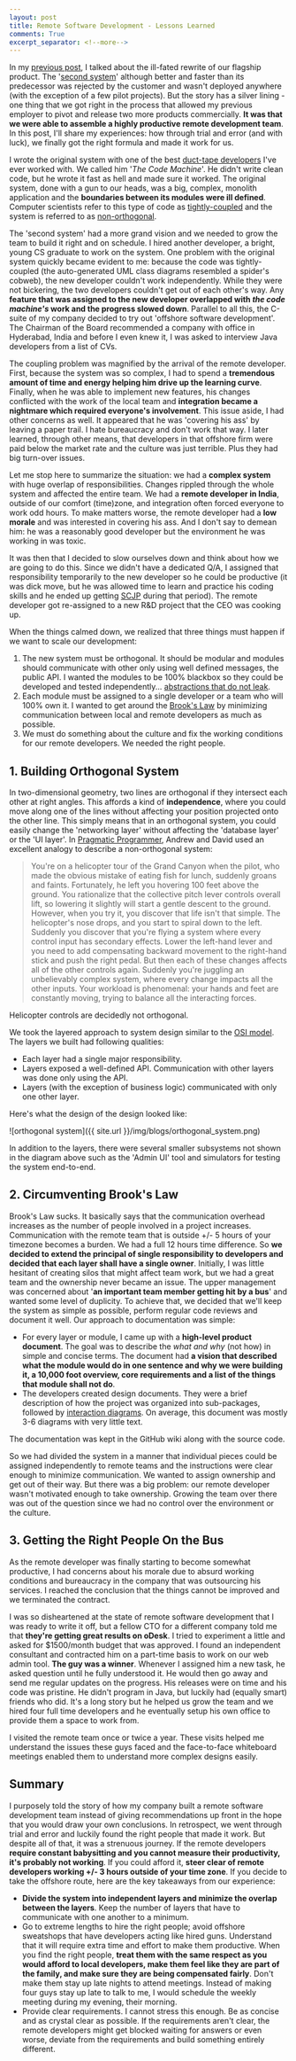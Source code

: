 ```yaml
---
layout: post
title: Remote Software Development - Lessons Learned
comments: True
excerpt_separator: <!--more-->
---
```


In my [previous post](http://www.codeahoy.com/2016/04/21/when-to-rewrite-from-scratch-autopsy-of-a-failed-software/), I talked about the ill-fated rewrite of our flagship product. The '[second system](https://en.wikipedia.org/wiki/Second-system_effect)' although better and faster than its predecessor was rejected by the customer and wasn't deployed anywhere (with the exception of a few pilot projects). But the story has a silver lining - one thing that we got right in the process that allowed my previous employer to pivot and release two more products commercially. **It was that we were able to assemble a highly productive remote development team**. In this post, I'll share my experiences: how through trial and error (and with luck), we finally got the right formula and made it work for us.

 <!--more-->

I wrote the original system with one of the best [duct-tape developers](http://www.joelonsoftware.com/items/2009/09/23.html) I've ever worked with. We called him '*The Code Machine*'. He didn't write clean code, but he wrote it fast as hell and made sure it worked. The original system, done with a gun to our heads, was a big, complex, monolith application and the **boundaries between its modules were ill defined**. Computer scientists refer to this type of code as [tightly-coupled](https://en.wikipedia.org/wiki/Coupling_(computer_programming)) and the system is referred to as [non-orthogonal](https://en.wikipedia.org/wiki/Orthogonality_(programming)).

The 'second system' had a more grand vision and we needed to grow the team to build it right and on schedule. I hired another developer, a bright, young CS graduate to work on the system. One problem with the original system quickly became evident to me: because the code was tightly-coupled (the auto-generated UML class diagrams resembled a spider's cobweb), the new developer couldn't work independently. While they were not bickering, the two developers couldn't get out of each other's way. Any **feature that was assigned to the new developer overlapped with *the code machine's* work and the progress slowed down**. Parallel to all this, the C-suite of my company decided to try out 'offshore software development'. The Chairman of the Board recommended a company with office in Hyderabad, India and before I even knew it, I was asked to interview Java developers from a list of CVs.

The coupling problem was magnified by the arrival of the remote developer. First, because the system was so complex, I had to spend a **tremendous amount of time and energy helping him drive up the learning curve**. Finally, when he was able to implement new features, his changes conflicted with the work of the local team and **integration became a nightmare which required everyone's involvement**. This issue aside, I had other concerns as well. It appeared that he was 'covering his ass' by leaving a paper trail. I hate bureaucracy and don't work that way. I later learned, through other means, that developers in that offshore firm were paid below the market rate and the culture was just terrible. Plus they had big turn-over issues.

Let me stop here to summarize the situation: we had a **complex system** with huge overlap of responsibilities. Changes rippled through the whole system and affected the entire team. We had a **remote developer in India**, outside of our comfort (time)zone, and integration often forced everyone to work odd hours. To make matters worse, the remote developer had a **low morale** and was interested in covering his ass. And I don't say to demean him: he was a reasonably good developer but the environment he was working in was toxic.

It was then that I decided to slow ourselves down and think about how we are going to do this. Since we didn't have a dedicated Q/A, I assigned that responsibility temporarily to the new developer so he could be productive (it was dick move, but he was allowed time to learn and practice his coding skills and he ended up getting [SCJP](http://education.oracle.com/pls/web_prod-plq-dad/db_pages.getpage?page_id=320) during that period). The remote developer got re-assigned to a new R&D project that the CEO was cooking up.

When the things calmed down, we realized that three things must happen if we want to scale our development:

1. The new system must be orthogonal. It should be modular and modules should communicate with other only using well defined messages, the public API. I wanted the modules to be 100% blackbox so they could be developed and tested independently... [abstractions that do not leak](http://codeahoy.com/2016/05/06/good-abstractions-have-fewer-leaks/).
2. Each module must be assigned to a single developer or a team who will 100% own it. I wanted to get around the [Brook's Law](https://en.wikipedia.org/wiki/Brooks%E2%80%99_law) by minimizing communication between local and remote developers as much as possible.
3. We must do something about the culture and fix the working conditions for our remote developers. We needed the right people.

## 1. Building Orthogonal System

In two-dimensional geometry, two lines are orthogonal if they intersect each other at right angles. This affords a kind of **independence**, where you could move along one of the lines without affecting your position projected onto the other line. This simply means that in an orthogonal system, you could easily change the 'networking layer' without affecting the 'database layer' or the 'UI layer'. In [Pragmatic Programmer](https://www.amazon.com/Pragmatic-Programmer-Journeyman-Master/dp/020161622X), Andrew and David used an excellent analogy to describe a non-orthogonal system:

> You're on a helicopter tour of the Grand Canyon when the pilot, who made the
obvious mistake of eating fish for lunch, suddenly groans and faints. Fortunately,
he left you hovering 100 feet above the ground. You rationalize that the collective
pitch lever controls overall lift, so lowering it slightly will start a gentle descent
to the ground. However, when you try it, you discover that life isn't that simple.
The helicopter's nose drops, and you start to spiral down to the left. Suddenly you
discover that you're flying a system where every control input has secondary
effects. Lower the left-hand lever and you need to add compensating backward
movement to the right-hand stick and push the right pedal. But then each of
these changes affects all of the other controls again. Suddenly you're juggling an
unbelievably complex system, where every change impacts all the other inputs.
Your workload is phenomenal: your hands and feet are constantly moving, trying
to balance all the interacting forces.
>
Helicopter controls are decidedly not orthogonal.

We took the layered approach to system design similar to the [OSI model](https://en.wikipedia.org/wiki/OSI_model). The layers we built had following qualities:

- Each layer had a single major responsibility.
- Layers exposed a well-defined API. Communication with other layers was done only using the API.
- Layers (with the exception of business logic) communicated with only one other layer.

Here's what the design of the design looked like:

![orthogonal system]({{ site.url }}/img/blogs/orthogonal_system.png)

In addition to the layers, there were several smaller subsystems not shown in the diagram above such as the 'Admin UI' tool and simulators for testing the system end-to-end.

## 2. Circumventing Brook's Law

Brook's Law sucks. It basically says that the communication overhead increases as the number of people involved in a project increases. Communication with the remote team that is outside +/- 5 hours of your timezone becomes a burden. We had a full 12 hours time difference. So **we decided to extend the principal of single responsibility to developers and decided that each layer shall have a single owner**. Initially, I was little hesitant of creating silos that might affect team work, but we had a great team and the ownership never became an issue. The upper management was concerned about '**an important team member getting hit by a bus**' and wanted some level of duplicity. To achieve that, we decided that we'll keep the system as simple as possible, perform regular code reviews and document it well. Our approach to documentation was simple:

- For every layer or module, I came up with a **high-level product document**. The goal was to describe the *what and why* (not how) in simple and concise terms. The document had **a vision that described what the module would do in one sentence and why we were building it, a 10,000 foot overview, core requirements and a list of the things that module shall not do**.
- The developers created design documents. They were a brief description of how the project was organized into sub-packages, followed by [interaction diagrams](https://en.wikipedia.org/wiki/Interaction_overview_diagram). On average, this document was mostly 3-6 diagrams with very little text.

The documentation was kept in the GitHub wiki along with the source code.

So we had divided the system in a manner that individual pieces could be assigned independently to remote teams and the instructions were clear enough to minimize communication. We wanted to assign ownership and get out of their way. But there was a big problem: our remote developer wasn't motivated enough to take ownership. Growing the team over there was out of the question since we had no control over the environment or the culture.

## 3. Getting the Right People On the Bus

As the remote developer was finally starting to become somewhat productive, I had concerns about his morale due to absurd working conditions and bureaucracy in the company that was outsourcing his services. I reached the conclusion that the things cannot be improved and we terminated the contract.

I was so disheartened at the state of remote software development that I was ready to write it off, but a fellow CTO for a different company told me that **they're getting great results on oDesk**. I tried to experiment a little and asked for $1500/month budget that was approved. I found an independent consultant and contracted him on a part-time basis to work on our web admin tool. **The guy was a winner**. Whenever I assigned him a new task, he asked question until he fully understood it. He would then go away and send me regular updates on the progress. His releases were on time and his code was pristine. He didn't program in Java, but luckily had (equally smart) friends who did. It's a long story but he helped us grow the team and we hired four full time developers and he eventually setup his own office to provide them a space to work from.

I visited the remote team once or twice a year. These visits helped me understand the issues these guys faced and the face-to-face whiteboard meetings enabled them to understand more complex designs easily.

## Summary

I purposely told the story of how my company built a remote software development team instead of giving recommendations up front in the hope that you would draw your own conclusions. In retrospect, we went through trial and error and luckily found the right people that made it work. But despite all of that, it was a strenuous journey. If the remote developers **require constant babysitting and you cannot measure their productivity, it's probably not working**. If you could afford it, **steer clear of remote developers working +/- 3 hours outside of your time zone**. If you decide to take the offshore route, here are the key takeaways from our experience:

- **Divide the system into independent layers and minimize the overlap between the layers**. Keep the number of layers that have to communicate with one another to a minimum.
- Go to extreme lengths to hire the right people; avoid offshore sweatshops that have developers acting like hired guns. Understand that it will require extra time and effort to make them productive. When you find the right people, **treat them with the same respect as you would afford to local developers, make them feel like they are part of the family, and make sure they are being compensated fairly**. Don't make them stay up late nights to attend meetings. Instead of making four guys stay up late to talk to me, I would schedule the weekly meeting during my evening, their morning.
- Provide clear requirements. I cannot stress this enough. Be as concise and as crystal clear as possible. If the requirements aren't clear, the remote developers might get blocked waiting for answers or even worse, deviate from the requirements and build something entirely different.
